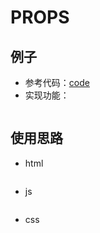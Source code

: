 # PROPS

## 例子
- 参考代码：[code]()
- 实现功能：
```text
```

## 使用思路
- html
```html
```

- js
```js
```

- css
```css
```